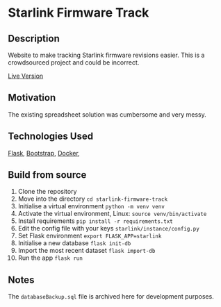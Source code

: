 # Starlink Firmware Track
## Description
Website to make tracking Starlink firmware revisions easier. This is a crowdsourced project and could be incorrect.

[Live Version](https://starlinkversions.com)

## Motivation
The existing spreadsheet solution was cumbersome and very messy.

## Technologies Used
[Flask](https://flask.palletsprojects.com),
[Bootstrap](https://getbootstrap.com),
[Docker](https://www.docker.com),

## Build from source
1. Clone the repository
2. Move into the directory `cd starlink-firmware-track`
3. Initialise a virtual environment `python -m venv venv`
4. Activate the virtual environment, Linux: `source venv/bin/activate`
5. Install requirements `pip install -r requirements.txt`
6. Edit the config file with your keys `starlink/instance/config.py`
7. Set Flask environment `export FLASK_APP=starlink`
8. Initialise a new database `flask init-db`
9. Import the most recent dataset `flask import-db`
10. Run the app `flask run`

## Notes
The `databaseBackup.sql` file is archived here for development purposes.